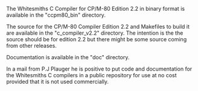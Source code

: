 The Whitesmiths C Compiler for CP/M-80 Edition 2.2 in binary format is available in the "ccpm80_bin" directory.

The source for the CP/M-80 Compiler Edition 2.2 and Makefiles to build it are available in the "c_compiler_v2.2" directory.
The intention is the the source should be for edition 2.2 but there might be some source coming from other releases.

Documentation is available in the "doc" directory.

In a mail from P.J Plauger he is positive to put code and documentation for the Whitesmiths C compilers in a public repository
for use at no cost provided that it is not used commercially.
